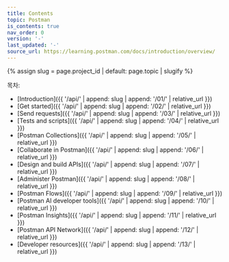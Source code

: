 ```yaml
---
title: Contents
topic: Postman
is_contents: true
nav_order: 0
version: '-'
last_updated: '-'
source_url: https://learning.postman.com/docs/introduction/overview/
---
```


{% assign slug = page.project_id | default: page.topic | slugify %}

목차:
- [Introduction]({{ '/api/' | append: slug | append: '/01/' | relative_url }})
- [Get started]({{ '/api/' | append: slug | append: '/02/' | relative_url }})
- [Send requests]({{ '/api/' | append: slug | append: '/03/' | relative_url }})
- [Tests and scripts]({{ '/api/' | append: slug | append: '/04/' | relative_url }})
- [Postman Collections]({{ '/api/' | append: slug | append: '/05/' | relative_url }})
- [Collaborate in Postman]({{ '/api/' | append: slug | append: '/06/' | relative_url }})
- [Design and build APIs]({{ '/api/' | append: slug | append: '/07/' | relative_url }})
- [Administer Postman]({{ '/api/' | append: slug | append: '/08/' | relative_url }})
- [Postman Flows]({{ '/api/' | append: slug | append: '/09/' | relative_url }})
- [Postman AI developer tools]({{ '/api/' | append: slug | append: '/10/' | relative_url }})
- [Postman Insights]({{ '/api/' | append: slug | append: '/11/' | relative_url }})
- [Postman API Network]({{ '/api/' | append: slug | append: '/12/' | relative_url }})
- [Developer resources]({{ '/api/' | append: slug | append: '/13/' | relative_url }})
